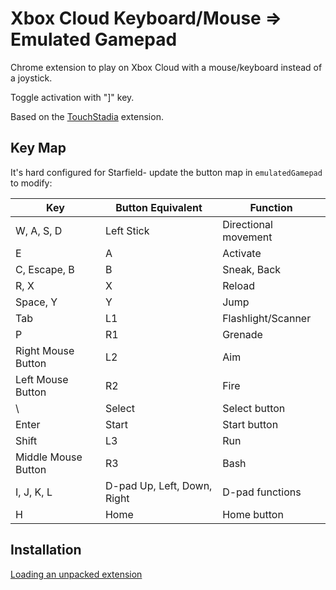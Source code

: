 # Xbox Cloud Keyboard/Mouse => Emulated Gamepad

Chrome extension to play on Xbox Cloud with a mouse/keyboard instead of a joystick.

Toggle activation with "]" key.

Based on the [TouchStadia](https://chromewebstore.google.com/detail/touchstadia/kdkboloommjpbahkdlhengbghlhcejaj) extension.

## Key Map

It's hard configured for Starfield- update the button map in `emulatedGamepad` to modify:

| Key                 | Button Equivalent | Function                           |
|---------------------|-------------------|-----------------------------------|
| W, A, S, D          | Left Stick        | Directional movement               |
| E                   | A                 | Activate                           |
| C, Escape, B        | B                 | Sneak, Back                        |
| R, X                | X                 | Reload                             |
| Space, Y            | Y                 | Jump                               |
| Tab                 | L1                | Flashlight/Scanner                 |
| P                   | R1                | Grenade                            |
| Right Mouse Button  | L2                | Aim                                |
| Left Mouse Button   | R2                | Fire                               |
| \                   | Select            | Select button                      |
| Enter               | Start             | Start button                       |
| Shift               | L3                | Run                                |
| Middle Mouse Button | R3                | Bash                               |
| I, J, K, L          | D-pad Up, Left, Down, Right | D-pad functions   |
| H                   | Home              | Home button                        |

## Installation

[Loading an unpacked extension](https://developer.chrome.com/docs/extensions/mv3/getstarted/development-basics/#load-unpacked)